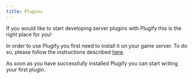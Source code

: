 ```yaml
---
title: Plugins
---
```


If you would like to start developing server plugins with Plugify this is the right place for you!

In order to use Plugify you first need to install it on your game server. To do so, please follow the instructions described [here](/general/installation/).

As soon as you have successfully installed Plugify you can start writing your first plugin.